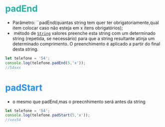 # <span style="color:#20B2AA">padEnd</span>
- Parâmetro:
	``padEnd(quantas string tem quer ter obrigatoriamente,qual item colocar caso não esteja em x itens obrigatórios);
-  método de [`String`](https://developer.mozilla.org/en-US/docs/Web/JavaScript/Reference/Global_Objects/String) valores preenche esta string com um determinado string (repetida, se necessário) para que a string resultante atinja um determinado comprimento. O preenchimento é aplicado a partir do final desta string.
```js
let telefone = '54';
console.log(telefone.padEnd(5,'x'));
//54xxx
```

# <span style="color: #1E90FF">padStart</span>
- o mesmo que padEnd,mas o preecnhimento será antes da string
```js
let telefone = '54';
console.log(telefone.padStart(5,'x'));
//xxx54
```